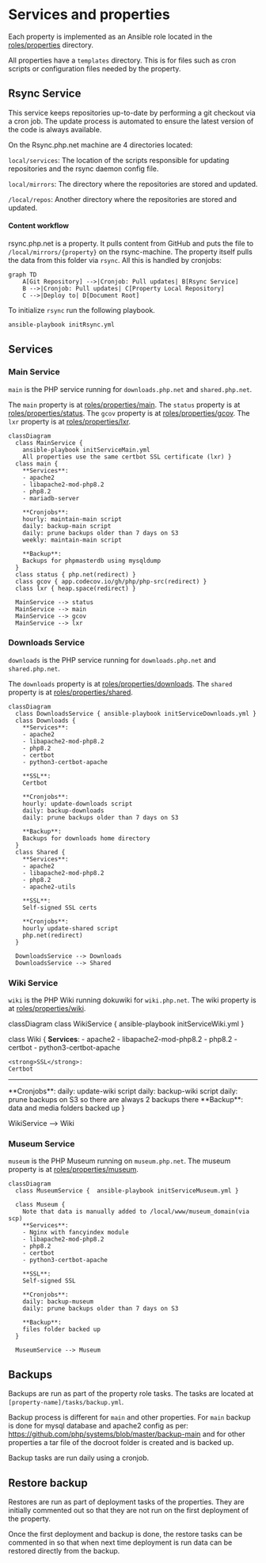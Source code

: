 # Services and properties

Each property is implemented as an Ansible role located in the [roles/properties](roles/properties) directory.

All properties have a `templates` directory. This is for files such as cron scripts or configuration files needed by the property.

## Rsync Service

This service keeps repositories up-to-date by performing a git checkout via a cron job.
The update process is automated to ensure the latest version of the code is always available.

On the Rsync.php.net machine are 4 directories located:

`local/services`: The location of the scripts responsible for updating repositories and the rsync daemon config file.

`local/mirrors`: The directory where the repositories are stored and updated.

`/local/repos`: Another directory where the repositories are stored and updated.

#### Content workflow
rsync.php.net is a property. It pulls content from GitHub and puts the file to `/local/mirrors/{property}` on the rsync-machine.
The property itself pulls the data from this folder via `rsync`. All this is handled by cronjobs:

```mermaid
graph TD
    A[Git Repository] -->|Cronjob: Pull updates| B[Rsync Service]
    B -->|Cronjob: Pull updates| C[Property Local Repository]
    C -->|Deploy to| D[Document Root]
```

To initialize `rsync` run the following playbook.
```sh
ansible-playbook initRsync.yml
```

## Services

### Main Service

`main` is the PHP service running for `downloads.php.net` and `shared.php.net`.

The `main` property is at [roles/properties/main](roles/properties/main).
The `status` property is at [roles/properties/status](roles/properties/status).
The `gcov` property is at [roles/properties/gcov](roles/properties/gcov).
The `lxr` property is at [roles/properties/lxr](roles/properties/lxr).

```mermaid
classDiagram
  class MainService { 
    ansible-playbook initServiceMain.yml
    All properties use the same certbot SSL certificate (lxr) }
  class main {
    **Services**:
    - apache2
    - libapache2-mod-php8.2
    - php8.2
    - mariadb-server

    **Cronjobs**:
    hourly: maintain-main script
    daily: backup-main script
    daily: prune backups older than 7 days on S3
    weekly: maintain-main script

    **Backup**:
    Backups for phpmasterdb using mysqldump
  }
  class status { php.net(redirect) }
  class gcov { app.codecov.io/gh/php/php-src(redirect) }
  class lxr { heap.space(redirect) }

  MainService --> status
  MainService --> main
  MainService --> gcov
  MainService --> lxr
```

### Downloads Service

`downloads` is the PHP service running for `downloads.php.net` and `shared.php.net`.

The `downloads` property is at [roles/properties/downloads](roles/properties/downloads).
The `shared` property is at [roles/properties/shared](roles/properties/shared).

```mermaid
classDiagram
  class DownloadsService { ansible-playbook initServiceDownloads.yml }
  class Downloads {
    **Services**: 
    - apache2
    - libapache2-mod-php8.2
    - php8.2
    - certbot
    - python3-certbot-apache

    **SSL**:
    Certbot

    **Cronjobs**:
    hourly: update-downloads script
    daily: backup-downloads
    daily: prune backups older than 7 days on S3

    **Backup**:
    Backups for downloads home directory
  }
  class Shared {
    **Services**:
    - apache2
    - libapache2-mod-php8.2
    - php8.2
    - apache2-utils

    **SSL**:
    Self-signed SSL certs

    **Cronjobs**:
    hourly update-shared script
    php.net(redirect)
  }

  DownloadsService --> Downloads 
  DownloadsService --> Shared 
```


### Wiki Service

`wiki` is the PHP Wiki running dokuwiki for `wiki.php.net`.
The wiki property is at [roles/properties/wiki](roles/properties/wiki).

<div class="mermaid">
classDiagram
  class WikiService { ansible-playbook initServiceWiki.yml }
  
  class Wiki {
    **Services**:
    - apache2
    - libapache2-mod-php8.2
    - php8.2
    - certbot
    - python3-certbot-apache

    <strong>SSL</strong>:
    Certbot
<hr>
    **Cronjobs**:
    daily: update-wiki script
    daily: backup-wiki script
    daily: prune backups on S3 so there are always 2 backups there
    **Backup**:
    data and media folders backed up
  }

  WikiService --> Wiki
</div>


### Museum Service

`museum` is the PHP Museum running on `museum.php.net`.
The museum property is at [roles/properties/museum](roles/properties/museum).

```mermaid
classDiagram
  class MuseumService {  ansible-playbook initServiceMuseum.yml }
  
  class Museum {
    Note that data is manually added to /local/www/museum_domain(via scp)
    **Services**:
    - Nginx with fancyindex module
    - libapache2-mod-php8.2
    - php8.2
    - certbot
    - python3-certbot-apache

    **SSL**:
    Self-signed SSL

    **Cronjobs**:
    daily: backup-museum
    daily: prune backups older than 7 days on S3

    **Backup**:
    files folder backed up
  }

  MuseumService --> Museum
```

## Backups

Backups are run as part of the property role tasks. The tasks are located at `[property-name]/tasks/backup.yml`.

Backup process is different for `main` and other properties. For `main` backup is done for mysql database and apache2 config as per: https://github.com/php/systems/blob/master/backup-main and for other properties a tar file of the docroot folder is created and is backed up.

Backup tasks are run daily using a cronjob.

## Restore backup

Restores are run as part of deployment tasks of the properties. They are initially commented out so that they are not run on the first deployment of the property.

Once the first deployment and backup is done, the restore tasks can be commented in so that when next time deployment is run data can be restored directly from the backup.

